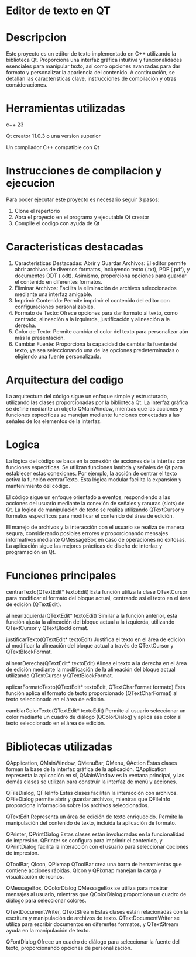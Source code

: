 # Editor de texto en QT
# Descripcion
Este proyecto es un editor de texto implementado en C++ utilizando la biblioteca Qt. Proporciona una interfaz gráfica intuitiva y funcionalidades esenciales para manipular texto, así como opciones avanzadas para dar formato y personalizar la apariencia del contenido. A continuación, se detallan las características clave, instrucciones de compilación y otras consideraciones.

# Herramientas utilizadas   

c++ 23

Qt creator 11.0.3 o una version superior 

Un compilador C++ compatible con Qt

# Instrucciones de compilacion y ejecucion 

Para poder ejecutar este proyecto es necesario seguir 3 pasos:

1. Clone el repertorio
2. Abra el proyecto en el programa y ejecutable Qt creator
3. Compile el codigo con ayuda de Qt

# Caracteristicas destacadas

1. Características Destacadas: Abrir y Guardar Archivos: El editor permite abrir archivos de diversos formatos, incluyendo texto (.txt), PDF (.pdf), y documentos ODT (.odt). Asimismo, proporciona opciones para guardar el contenido en diferentes formatos.
2. Eliminar Archivos: Facilita la eliminación de archivos seleccionados mediante una interfaz amigable.
3. Imprimir Contenido: Permite imprimir el contenido del editor con configuraciones personalizables.
4. Formato de Texto: Ofrece opciones para dar formato al texto, como centrado, alineación a la izquierda, justificación y alineación a la derecha.
5. Color de Texto: Permite cambiar el color del texto para personalizar aún más la presentación.
6. Cambiar Fuente: Proporciona la capacidad de cambiar la fuente del texto, ya sea seleccionando una de las opciones predeterminadas o eligiendo una fuente personalizada.

# Arquitectura del codigo

La arquitectura del código sigue un enfoque simple y estructurado, utilizando las clases proporcionadas por la biblioteca Qt. La interfaz gráfica se define mediante un objeto QMainWindow, mientras que las acciones y funciones específicas se manejan mediante funciones conectadas a las señales de los elementos de la interfaz.

# Logica

La lógica del código se basa en la conexión de acciones de la interfaz con funciones específicas. Se utilizan funciones lambda y señales de Qt para establecer estas conexiones. Por ejemplo, la acción de centrar el texto activa la función centrarTexto. Esta lógica modular facilita la expansión y mantenimiento del código.

El código sigue un enfoque orientado a eventos, respondiendo a las acciones del usuario mediante la conexión de señales y ranuras (slots) de Qt. La lógica de manipulación de texto se realiza utilizando QTextCursor y formatos específicos para modificar el contenido del área de edición.

El manejo de archivos y la interacción con el usuario se realiza de manera segura, considerando posibles errores y proporcionando mensajes informativos mediante QMessageBox en caso de operaciones no exitosas. La aplicación sigue las mejores prácticas de diseño de interfaz y programación en Qt.

# Funciones principales 

centrarTexto(QTextEdit* textoEdit)
Esta función utiliza la clase QTextCursor para modificar el formato del bloque actual, centrando así el texto en el área de edición (QTextEdit).

alinearIzquierda(QTextEdit* textoEdit)
Similar a la función anterior, esta función ajusta la alineación del bloque actual a la izquierda, utilizando QTextCursor y QTextBlockFormat.

justificarTexto(QTextEdit* textoEdit)
Justifica el texto en el área de edición al modificar la alineación del bloque actual a través de QTextCursor y QTextBlockFormat.

alinearDerecha(QTextEdit* textoEdit)
Alinea el texto a la derecha en el área de edición mediante la modificación de la alineación del bloque actual utilizando QTextCursor y QTextBlockFormat.

aplicarFormatoTexto(QTextEdit* textoEdit, QTextCharFormat formato)
Esta función aplica el formato de texto proporcionado (QTextCharFormat) al texto seleccionado en el área de edición.

cambiarColorTexto(QTextEdit* textoEdit)
Permite al usuario seleccionar un color mediante un cuadro de diálogo (QColorDialog) y aplica ese color al texto seleccionado en el área de edición.

# Bibliotecas utilizadas

QApplication, QMainWindow, QMenuBar, QMenu, QAction
Estas clases forman la base de la interfaz gráfica de la aplicación. QApplication representa la aplicación en sí, QMainWindow es la ventana principal, y las demás clases se utilizan para construir la interfaz de menú y acciones.

QFileDialog, QFileInfo
Estas clases facilitan la interacción con archivos. QFileDialog permite abrir y guardar archivos, mientras que QFileInfo proporciona información sobre los archivos seleccionados.

QTextEdit
Representa un área de edición de texto enriquecido. Permite la manipulación del contenido de texto, incluida la aplicación de formato.

QPrinter, QPrintDialog
Estas clases están involucradas en la funcionalidad de impresión. QPrinter se configura para imprimir el contenido, y QPrintDialog facilita la interacción con el usuario para seleccionar opciones de impresión.

QToolBar, QIcon, QPixmap
QToolBar crea una barra de herramientas que contiene acciones rápidas. QIcon y QPixmap manejan la carga y visualización de iconos.

QMessageBox, QColorDialog
QMessageBox se utiliza para mostrar mensajes al usuario, mientras que QColorDialog proporciona un cuadro de diálogo para seleccionar colores.

QTextDocumentWriter, QTextStream
Estas clases están relacionadas con la escritura y manipulación de archivos de texto. QTextDocumentWriter se utiliza para escribir documentos en diferentes formatos, y QTextStream ayuda en la manipulación de texto.

QFontDialog
Ofrece un cuadro de diálogo para seleccionar la fuente del texto, proporcionando opciones de personalización.



